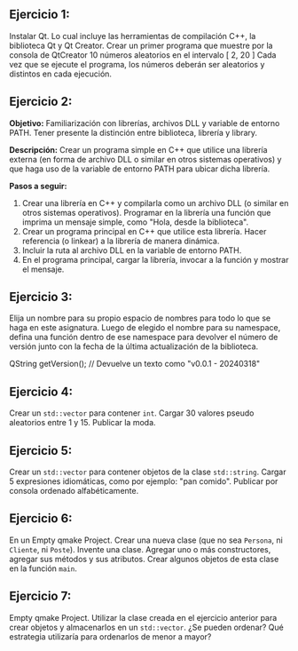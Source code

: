 ## Ejercicio 1:
Instalar Qt. Lo cual incluye las herramientas de compilación C++, la biblioteca Qt y Qt Creator.
Crear un primer programa que muestre por la consola de QtCreator 10 números aleatorios en el intervalo [ 2, 20 ]
Cada vez que se ejecute el programa, los números deberán ser aleatorios y distintos en cada ejecución.

## Ejercicio 2:
**Objetivo:** Familiarización con librerías, archivos DLL y variable de entorno PATH. Tener presente la distinción entre biblioteca, librería y library.

**Descripción:** Crear un programa simple en C++ que utilice una librería externa (en forma de archivo DLL o similar en otros sistemas operativos) y que haga uso de la variable de entorno PATH para ubicar dicha librería.

**Pasos a seguir:**
1. Crear una librería en C++ y compilarla como un archivo DLL (o similar en otros sistemas operativos). Programar en la librería una función que imprima un mensaje simple, como "Hola, desde la biblioteca".
2. Crear un programa principal en C++ que utilice esta librería. Hacer referencia (o linkear) a la librería de manera dinámica.
3. Incluir la ruta al archivo DLL en la variable de entorno PATH.
4. En el programa principal, cargar la librería, invocar a la función y mostrar el mensaje.

## Ejercicio 3:
Elija un nombre para su propio espacio de nombres para todo lo que se haga en este asignatura.
Luego de elegido el nombre para su namespace, defina una función dentro de ese namespace para devolver el número de versión junto con la fecha de la última actualización de la biblioteca.

QString getVersion();  // Devuelve un texto como "v0.0.1 - 20240318"

## Ejercicio 4:
Crear un `std::vector` para contener `int`.
Cargar 30 valores pseudo aleatorios entre 1 y 15.
Publicar la moda.

## Ejercicio 5:
Crear un `std::vector` para contener objetos de la clase `std::string`.
Cargar 5 expresiones idiomáticas, como por ejemplo: "pan comido".
Publicar por consola ordenado alfabéticamente.

## Ejercicio 6:
En un Empty qmake Project.
Crear una nueva clase (que no sea `Persona`, ni `Cliente`, ni `Poste`). Invente una clase.
Agregar uno o más constructores, agregar sus métodos y sus atributos.
Crear algunos objetos de esta clase en la función `main`.

## Ejercicio 7:
Empty qmake Project.
Utilizar la clase creada en el ejercicio anterior para crear objetos y almacenarlos en un `std::vector`.
¿Se pueden ordenar? Qué estrategia utilizaría para ordenarlos de menor a mayor?
